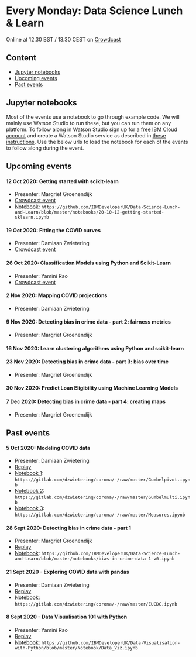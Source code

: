 # Every Monday: Data Science Lunch & Learn

Online at 12.30 BST / 13.30 CEST on [Crowdcast](https://www.crowdcast.io/ibmdevelopereurope)

## Content
* [Jupyter notebooks](#Jupyter)
* [Upcoming events](#Upcoming)
* [Past events](#Past)

<a class="anchor" id="Jupyter"></a>
## Jupyter notebooks

Most of the events use a notebook to go through example code. We will mainly use Watson Studio to run these, but you can run them on any platform. To follow along in Watson Studio sign up for a [free IBM Cloud account](http://ibm.biz/ibmcloudsignup) and create a Watson Studio service as described in [these instructions](https://github.com/IBMDeveloperUK/data-science-lunch-and-learn/blob/master/watson-studio-instructions.md). Use the below urls to load the notebook for each of the events to follow along during the event. 

<a class="anchor" id="Upcoming"></a>
## Upcoming events

#### 12 Oct 2020: Getting started with scikit-learn
* Presenter: Margriet Groenendijk
* [Crowdcast event](https://www.crowdcast.io/e/data-science-lunch-)
* [Notebook](https://github.com/IBMDeveloperUK/Data-Science-Lunch-and-Learn/blob/master/notebooks/20-10-12-getting-started-sklearn.ipynb): 
`https://github.com/IBMDeveloperUK/Data-Science-Lunch-and-Learn/blob/master/notebooks/20-10-12-getting-started-sklearn.ipynb`

#### 19 Oct 2020: Fitting the COVID curves
* Presenter: Damiaan Zwietering
* [Crowdcast event](https://www.crowdcast.io/e/data-science-lunch-and-3)

#### 26 Oct 2020: Classification Models using Python and Scikit-Learn 
* Presenter: Yamini Rao
* [Crowdcast event](https://www.crowdcast.io/e/data-science-lunch-and-4/register)


#### 2 Nov 2020: Mapping COVID projections
* Presenter: Damiaan Zwietering

#### 9 Nov 2020: Detecting bias in crime data - part 2: fairness metrics
* Presenter: Margriet Groenendijk

#### 16 Nov 2020: Learn clustering algorithms using Python and scikit-learn

#### 23 Nov 2020: Detecting bias in crime data - part 3: bias over time
* Presenter: Margriet Groenendijk

#### 30 Nov 2020: Predict Loan Eligibility using Machine Learning Models

#### 7 Dec 2020: Detecting bias in crime data - part 4: creating maps
* Presenter: Margriet Groenendijk

<a class="anchor" id="Past"></a>
## Past events

#### 5 Oct 2020: Modeling COVID data
* Presenter: Damiaan Zwietering
* [Replay](https://www.crowdcast.io/e/data-science-lunch-and-2)
* [Notebook 1](https://gitlab.com/dzwietering/corona/-/blob/master/Gumbelpivot.ipynb): `https://gitlab.com/dzwietering/corona/-/raw/master/Gumbelpivot.ipynb`
* [Notebook 2](https://gitlab.com/dzwietering/corona/-/blob/master/Gumbelmulti.ipynb): `https://gitlab.com/dzwietering/corona/-/raw/master/Gumbelmulti.ipynb`
* [Notebook 3](https://gitlab.com/dzwietering/corona/-/blob/master/Measures.ipynb): `https://gitlab.com/dzwietering/corona/-/raw/master/Measures.ipynb`

#### 28 Sept 2020: Detecting bias in crime data - part 1
* Presenter: Margriet Groenendijk
* [Replay](https://www.crowdcast.io/e/data-science-lunch-and)
* [Notebook](https://github.com/IBMDeveloperUK/Data-Science-Lunch-and-Learn/blob/master/notebooks/bias-in-crime-data-1-v0.ipynb): 
`https://github.com/IBMDeveloperUK/Data-Science-Lunch-and-Learn/blob/master/notebooks/bias-in-crime-data-1-v0.ipynb`

#### 21 Sept 2020 - Exploring COVID data with pandas
* Presenter: Damiaan Zwietering
* [Replay](https://www.crowdcast.io/e/data-science-lunchlearn-COVID)
* [Notebook](https://gitlab.com/dzwietering/corona/-/blob/master/EUCDC.ipynb): `https://gitlab.com/dzwietering/corona/-/raw/master/EUCDC.ipynb`

#### 8 Sept 2020 - Data Visualisation 101 with Python
* Presenter: Yamini Rao
* [Replay](https://www.crowdcast.io/e/data-visualisation-101)
* [Notebook](https://github.com/IBMDeveloperUK/Data-Visualisation-with-Python/blob/master/Notebook/Data_Viz.ipynb): `https://github.com/IBMDeveloperUK/Data-Visualisation-with-Python/blob/master/Notebook/Data_Viz.ipynb`
